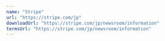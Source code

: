 ```yaml
---
name: "Stripe"
url: "https://stripe.com/jp"
downloadUrl: "https://stripe.com/jp/newsroom/information"
termsUrl: "https://stripe.com/jp/newsroom/information"
---
```

